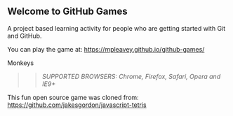 ## Welcome to GitHub Games

A project based learning activity for people who are getting started with Git and GitHub.

You can play the game at: https://mpleavey.github.io/github-games/

Monkeys

>> _*SUPPORTED BROWSERS*: Chrome, Firefox, Safari, Opera and IE9+_

This fun open source game was cloned from: https://github.com/jakesgordon/javascript-tetris
